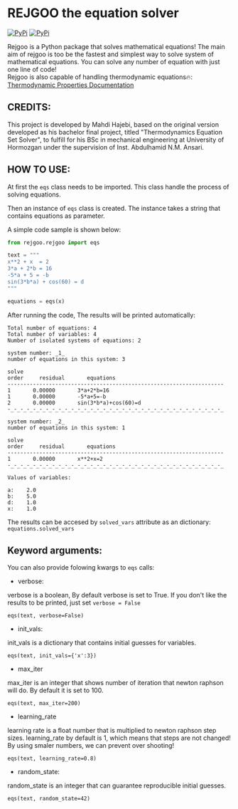 # REJGOO the equation solver

[![PyPi](https://img.shields.io/pypi/v/rejgoo.svg)](https://pypi.python.org/pypi/rejgoo)
[![PyPi](https://readthedocs.org/projects/rejgoo/badge/?version=latest)](https://rejgoo.readthedocs.io/en/latest/?version=latest)

Rejgoo is a Python package that solves mathematical equations!
The main aim of rejgoo is too be the fastest and simplest way to solve system of mathematical equations.
You can solve any number of equation with just one line of code!  
Rejgoo is also capable of handling thermodynamic equations🔥: [Thermodynamic Properties Documentation](https://github.com/mertomax/rejgoo/blob/main/docs/thermo.rst)

CREDITS:
--------

This project is developed by Mahdi Hajebi, based on the original version developed as his bachelor final project,
titled "Thermodynamics Equation Set Solver", to fulfill for his BSc in mechanical engineering
at University of Hormozgan under the supervision of Inst. Abdulhamid N.M. Ansari.

HOW TO USE:
-----------

At first the ``eqs`` class needs to be imported.
This class handle the process of solving equations.

Then an instance of ``eqs`` class is created. The instance takes a string that contains equations as parameter.

A simple code sample is shown below:

```python
from rejgoo.rejgoo import eqs

text = """
x**2 + x  = 2
3*a + 2*b = 16
-5*a + 5 = -b
sin(3*b*a) + cos(60) = d
"""

equations = eqs(x)
```

After running the code, The results will be printed automatically:


```
Total number of equations: 4
Total number of variables: 4
Number of isolated systems of equations: 2

system number: _1_
number of equations in this system: 3

solve
order     residual       equations
--------------------------------------------------------------------
1       0.00000       3*a+2*b=16
1       0.00000       -5*a+5=-b
2       0.00000       sin(3*b*a)+cos(60)=d
-_-_-_-_-_-_-_-_-_-_-_-_-_-_-_-_-_-_-_-_-_-_-_-_-_-_-_-_-_-_-_-_-_-_

system number: _2_
number of equations in this system: 1

solve
order     residual       equations
--------------------------------------------------------------------
1       0.00000       x**2+x=2
-_-_-_-_-_-_-_-_-_-_-_-_-_-_-_-_-_-_-_-_-_-_-_-_-_-_-_-_-_-_-_-_-_-_

Values of variables:

a:    2.0
b:    5.0
d:    1.0
x:    1.0
```

The results can be accesed by ``solved_vars`` attribute as an dictionary:
``equations.solved_vars``


Keyword arguments:
------------------

You can also provide folowing kwargs to ``eqs`` calls:

* verbose:

verbose is a boolean, By default verbose is set to True.
If you don't like the results to be printed, just set ``verbose = False``

``eqs(text, verbose=False)``

* init_vals:

init_vals is a dictionary that contains initial guesses for variables.

``eqs(text, init_vals={'x':3})``

* max_iter

max_iter is an integer that shows number of iteration that newton raphson will do.
By default it is set to 100.

``eqs(text, max_iter=200)``

* learning_rate

learning rate is a float number that is multiplied to newton raphson step sizes.
learning_rate by default is 1, which means that steps are not changed!
By using smaler numbers, we can prevent over shooting!

``eqs(text, learning_rate=0.8)``

* random_state:

random_state is an integer that can guarantee reproducible initial guesses.

``eqs(text, random_state=42)``